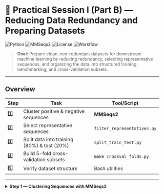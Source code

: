 # 🧬 Practical Session I (Part B) — Reducing Data Redundancy and Preparing Datasets

![Python](https://img.shields.io/badge/Python-3.8+-blue.svg)
![MMSeqs2](https://img.shields.io/badge/MMSeqs2-%E2%9C%94-green)
![License](https://img.shields.io/badge/License-MIT-yellow.svg)
![Workflow](https://img.shields.io/badge/Data%20Processing-Bioinformatics-purple.svg)

> **Goal:** Prepare clean, non-redundant datasets for downstream machine learning by reducing redundancy, selecting representative sequences, and organizing the data into structured training, benchmarking, and cross-validation subsets.

---

##  Overview

| Step | Task | Tool/Script |
|------|------|-------------|
| 1️⃣ | Cluster positive & negative sequences | **MMSeqs2** |
| 2️⃣ | Select representative sequences | `filter_representatives.py` |
| 3️⃣ | Split data into training (80%) & test (20%) | `split_train_test.py` |
| 4️⃣ | Build 5-fold cross-validation subsets | `make_crossval_folds.py` |
| 5️⃣ | Verify dataset structure | Bash utilities |

---

<details>
<summary> <b>Step 1 — Clustering Sequences with MMSeqs2</b></summary>

Cluster positive and negative datasets independently to remove redundancy.

```bash
mmseqs easy-cluster input.fa cluster-results tmp --min-seq-id 0.3 -c 0.4 --cov-mode 0 --cluster-mode 1



Scripts Overview
1. filter_representatives.py

Filters the .tsv metadata file to keep only the representative sequences obtained after MMseqs2 clustering.

Inputs:

input.tsv → metadata file containing all sequences

rep.fasta → FASTA file with cluster representative sequences

output.tsv → filtered metadata file (representatives only)

```bash

python scripts/filter_representatives.py input.tsv rep_sequences.fasta representatives.tsv
```

Parameters

--min-seq-id 0.3 → Cluster at 30% sequence identity

-c 0.4 → Minimum coverage 40%

--cov-mode 0 → Full-length alignment mode

--cluster-mode 1 → Greedy set cover clustering

Run separately for:

positive.fasta

negative.fasta

Output Files

| File                              | Description                          |
| --------------------------------- | ------------------------------------ |
| `positive_cluster_rep_seq.fasta`  | Representative sequences (positives) |
| `positive_cluster_all_seqs.fasta` | All cluster members (positives)      |
| `positive_cluster_cluster.tsv`    | Cluster mapping (positives)          |
| `negative_cluster_rep_seq.fasta`  | Representative sequences (negatives) |
| `negative_cluster_all_seqs.fasta` | All cluster members (negatives)      |
| `negative_cluster_cluster.tsv`    | Cluster mapping (negatives)          |

<details> <summary>🎯 <b>Step 4 — Building 5-Fold Cross-Validation Subsets</b></summary>

Maintain balanced positive/negative ratios across folds.
```
python3 scripts/make_crossval_folds.py positive_train.tsv negative_train.tsv train_folds.tsv
```
### Output File

| File | Description |
|------|--------------|
| `train_folds.tsv` | Training sequences with assigned fold (1–5) |
Each sequence appears once in validation during cross-validation.

</details>
### 🧾 Verification Steps

| Check                        | Command                                                                           | Expected Result                         |
|------------------------------|-----------------------------------------------------------------------------------|------------------------------------------|
| **Filtering effectiveness**  | `wc -l positive.tsv positive_filtered.tsv negative.tsv negative_filtered.tsv`     | Confirms reduced redundancy              |
| **Train/test split (80/20)** | `wc -l positive_train.tsv positive_test.tsv negative_train.tsv negative_test.tsv` | Confirms 80/20 ratio                     |
| **5-fold balance**           | `cut -f7 train_folds.tsv \| sort \| uniq -c`                                     | Shows folds 1–5 with balanced sequence counts |


